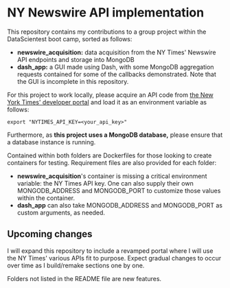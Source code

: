 # NY Newswire API implementation

This repository contains my contributions to a group project within the DataScientest boot camp, sorted as follows:

* **newswire_acquisition:** data acquisition from the NY Times' Newswire API endpoints and storage into MongoDB
* **dash_app:** a GUI made using Dash, with some MongoDB aggregation requests contained for some of the callbacks demonstrated. Note that the GUI is incomplete in this repository.

For this project to work locally, please acquire an API code from [the New York Times' developer portal](https://developer.nytimes.com/) and load it as an environment variable as follows:

~~~
export "NYTIMES_API_KEY=<your_api_key>"
~~~

Furthermore, as **this project uses a MongoDB database,** please ensure that a database instance is running.

Contained within both folders are Dockerfiles for those looking to create containers for testing. Requirement files are also provided for each folder:

* **newswire_acquisition**'s container is missing a critical environment variable: the NY Times API key. One can also supply their own MONGODB_ADDRESS and MONGODB_PORT to customize those values within the container.
* **dash_app** can also take MONGODB_ADDRESS and MONGODB_PORT as custom arguments, as needed.

## Upcoming changes

I will expand this repository to include a revamped portal where I will use the NY Times' various APIs fit to purpose. Expect gradual changes to occur over time as I build/remake sections one by one.

Folders not listed in the README file are new features.
